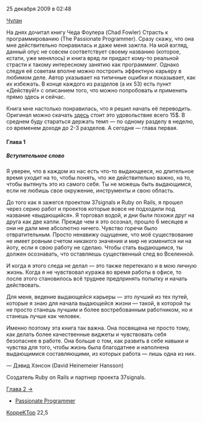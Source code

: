 25 декабря 2009 в 02:48

[Чулан](http://habrahabr.ru/hub/closet/ "Вы не подписаны на этот хаб")

На днях дочитал книгу Чеда Фоулера (Chad Fowler) Страсть к
программированию (The Passionate Programmer). Сразу скажу, что она мне
действительно понравилась и даже меня зажгла. На мой взгляд, данный опус
не совсем соответствует своему названию (которое, кстати, уже менялось)
и книга вряд ли придаст кому-то реальной страсти к такому интересному
занятию как программинг. Однако следуя её советам вполне можно построить
эффектную карьеру в любимом деле. Автор указывает на типичные ошибки и
показывает, как их избежать. В конце каждого из разделов (а их 53) есть
пункт «Действуй!» с описанием того, что можно попробовать и применить
прямо здесь и сейчас.

Книга мне настолько понравилась, что я решил начать её переводить.
Оригинал можно скачать
[здесь](http://www.pragprog.com/titles/cfcar2/the-passionate-programmer)
стоит это удовольствие всего 15\$. В среднем буду стараться держать темп
— по одному разделу в неделю, со временем доходя до 2-3 разделов. А
сегодня — глава первая.

#### Глава 1


##### Вступительное слово



Я уверен, что в каждом из нас есть что-то выдающееся, но длительное
время уходит на то, чтобы понять, что же действительно важно, на то,
чтобы вытянуть это из самого себя. Ты не можешь быть выдающимся, если не
любишь свое окружение, инструменты и свою область.

До того как я зажегся проектом 37signals и Ruby on Rails, я прошел
через серию работ и проектов которые вовсе не подходили под название
«выдающийся». Я торговал водой, и дни были похожи друг на друга как две
капли. Прежде чем я это осознал, прошло 6 месяцев и они не дали мне
абсолютно ничего. Чувство горечи было отвратительным. Просто ненавижу
ощущение, что моё существование не имеет ровным счетом никакого значения
и мир не изменится ни на йоту, если я свою работу не сделаю. Чтобы стать
выдающимся, ты должен осознавать, что оставляешь существенный след во
Вселенной.

И когда я этого следа не делал — это также перетекало и в мою личную
жизнь. Когда я не чувствовал куража во время работы в офисе, то после
этого становилось всё труднее предпринять попытку и начать действовать.

Для меня, ведение выдающейся карьеры — это лучший из тех путей, которые
я знаю для начала выдающейся жизни — такой, в которой ты не просто
станешь лучшим и более востребованным работником, но и станешь лучше как
человек.

Именно поэтому эта книга так важна. Она посвящена не просто тому, как
делать более качественные виджеты и чувствовать себя безопаснее в
работе. Она больше о том, как развить в себе навыки и чувства для того,
чтобы жизнь была благодатнее и наполнена выдающимися составляющими, из
которых работа — лишь одна из них.

— Дэвид Хэнсон (David Heinemeier Hansson)

Создатель Ruby on Rails и партнер проекта 37signals.



[Глава 2 -\>](http://koppektop.habrahabr.ru/blog/79839/)

-   [Passionate Programmer](http://habrahabr.ru/search/?q=%5BPassionate%20Programmer%5D&target_type=posts)


[KoppeKTop](http://habrahabr.ru/users/KoppeKTop/ "Автор текста") 22,5

